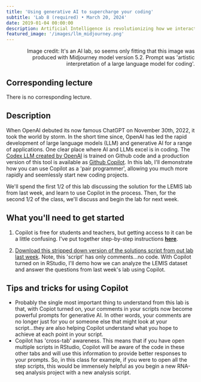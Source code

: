```yaml
---
title: 'Using generative AI to supercharge your coding'
subtitle: 'Lab 8 (required) • March 20, 2024'
date: 2019-01-04 00:00:00
description: Artificial Intelligence is revolutionizing how we interact with code.  In this lab, we'll review the solution for the last lab ('Global Animal Trade'), but will use AI to guide us.  I'll demonstrate how you can use the AI 'pair programmer' called Github Copilot to much more rapidly and seemlessly start new coding projects.
featured_image: '/images/llm_midjourney.png'
---
```


<div style="text-align: right"> Image credit: It's an AI lab, so seems only fitting that this image was produced with Midjourney model version 5.2. Prompt was 'artistic interpretation of a large language model for coding'. </div>

## Corresponding lecture

There is no corresponding lecture.

## Description

When OpenAI debuted its now famous ChatGPT on November 30th, 2022, it took the world by storm.   In the short time since, OpenAI has led the rapid development of large language models (LLM) and generative AI for a range of applications.  One clear place where AI and LLMs excel is in coding.  The [Codex LLM created by OpenAI](https://arxiv.org/abs/2107.03374) is trained on Github code and a production version of this tool is available as [Github Copilot](https://github.com/features/copilot).  In this lab, I'll demonstrate how you can use Copilot as a 'pair programmer', allowing you much more rapidly and seemlessly start new coding projects.

We'll spend the first 1/2 of this lab discussing the solution for the LEMIS lab from last week, and learn to use Copilot in the process.  Then, for the second 1/2 of the class, we'll discuss and begin the lab for next week.

## What you'll need to get started

1. Copilot is free for students and teachers, but getting access to it can be a little confusing.  I've put together step-by-step instructions **[here](https://protocols.hostmicrobe.org/copilot)**.

2. [Download this stripped down version of the solutions script from out lab last week](https://DIYtranscriptomics.github.io/Code/files/LEMIS_copilot.R). Note, this 'script' has only comments...no code.  With Copilot turned on in RStudio, I'll demo how we can analyze the LEMIS dataset and answer the questions from last week's lab using Copilot.

## Tips and tricks for using Copilot

* Probably the single most important thing to understand from this lab is that, with Copiot turned on, your comments in your scripts now become powerful prompts for generative AI.  In other words, your comments are no longer just for you or someone else that might look at your script...they are also helping Copilot understand what you hope to achieve at each point in your script.
* Copilot has 'cross-tab' awareness.  This means that if you have open multiple scripts in RStudio, Copilot will be aware of the code in these other tabs and will use this information to provide better responses to your prompts.  So, in this class for example, if you were to open all the step scripts, this would be immensely helpful as you begin a new RNA-seq analysis project with a new analysis script.

